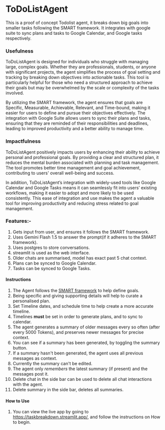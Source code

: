 # ToDoListAgent

This is a proof of concept Todolist agent, it breaks down big goals into smaller tasks following the SMART framework. It integrates with google suite to sync plans and tasks to Google Calendar, and Google tasks respectively. 

### Usefulness
ToDoListAgent is designed for individuals who struggle with managing large, complex goals. Whether they are professionals, students, or anyone with significant projects, the agent simplifies the process of goal setting and tracking by breaking down objectives into actionable tasks. This tool is particularly helpful for those who need a structured approach to achieve their goals but may be overwhelmed by the scale or complexity of the tasks involved.

By utilizing the SMART framework, the agent ensures that goals are Specific, Measurable, Achievable, Relevant, and Time-bound, making it easier for users to define and pursue their objectives effectively. The integration with Google Suite allows users to sync their plans and tasks, ensuring that they are reminded of their responsibilities and deadlines, leading to improved productivity and a better ability to manage time.

### Impactfulness
ToDoListAgent positively impacts users by enhancing their ability to achieve personal and professional goals. By providing a clear and structured plan, it reduces the mental burden associated with planning and task management. The tool promotes better time management and goal achievement, contributing to users' overall well-being and success.

In addition, ToDoListAgent’s integration with widely-used tools like Google Calendar and Google Tasks means it can seamlessly fit into users’ existing workflows, making it easier to adopt and more likely to be used consistently. This ease of integration and use makes the agent a valuable tool for improving productivity and reducing stress related to goal management.

### Features:-
1. Gets input from user, and ensures it follows the SMART framework.
2. Uses Gemini Flash 1.5 to answer the prompt(if it adheres to the SMART framework).
3. Uses postgres to store conversations. 
4. streamlit is used as the web interface. 
5. Older chats are summarised, model has exact past 5 chat context.
6. Plans can be synced to Google Calendar. 
7. Tasks can be synced to Google Tasks.

#### Instructions

1. The Agent follows the [SMART framework](https://www.atlassian.com/blog/productivity/how-to-write-smart-goals) to help define goals.
2. Being specific and giving supporting details will help to curate a personalised plan.
3. Set Timeline dates, and schedule time to help create a more accurate timeline. 
4. Timelines **must** be set in order to generate plans, and to sync to calendar. 
5. The agent generates a summary of older messages every so often (after every 5000 Tokens), and preserves newer messages for precise context.
6. You can see if a summary has been generated, by toggling the summary button.
7. If a summary hasn't been generated, the agent uses all previous messages as context. 
8. Currently the summary can't be edited.
9. The agent only *remembers* the latest summary (if present) and the messages post it.
10. Delete chat in the side bar can be used to delete all chat interactions with the agent.
11. Delete summary in the side bar, deletes all summaries.

#### How to Use
1. You can view the live app by going to https://taskbreakdown.streamlit.app/, and follow the instructions on How to begin.